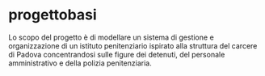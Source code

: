 # progettobasi
Lo scopo del progetto è di modellare un sistema di gestione e organizzazione di un istituto penitenziario ispirato alla struttura del carcere di Padova concentrandosi sulle figure dei detenuti, del personale amministrativo e della polizia penitenziaria.
